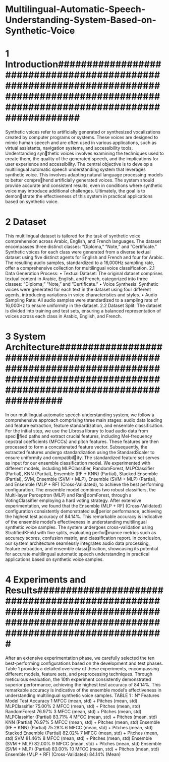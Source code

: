# Multilingual-Automatic-Speech-Understanding-System-Based-on-Synthetic-Voice
# 1 Introduction###########################################################################################################################################
Synthetic voices refer to artificially generated or synthesized vocalizations created by computer
programs or systems. These voices are designed to mimic human speech and are often used in various
applications, such as virtual assistants, navigation systems, and accessibility tools. Understanding synthetic voices involves examining the techniques used to create them, the quality of the generated speech,
and the implications for user experience and accessibility.
The central objective is to develop a multilingual automatic speech understanding system that
leverages synthetic voice. This involves adapting natural language processing models to better comprehend artificially generated voices. The system should provide accurate and consistent results, even in
conditions where synthetic voice may introduce additional challenges. Ultimately, the goal is to demonstrate the effectiveness of this system in practical applications based on synthetic voice.
# 2 Dataset #################################################################################################################################################
This multilingual dataset is tailored for the task of synthetic voice comprehension across Arabic,
English, and French languages. The dataset encompasses three distinct classes: ”Diploma,” ”Note,” and
”Certificate.” Synthetic voices for each class were generated from a diverse textual dataset using five
distinct agents for English and French and four for Arabic. The resulting audio samples, standardized to
a 16,000Hz sampling rate, offer a comprehensive collection for multilingual voice classification.
2.1 Data Generation Process:
• Textual Dataset: The original dataset comprises textual content in Arabic, English, and French,
categorized into three classes: ”Diploma,” ”Note,” and ”Certificate.”
• Voice Synthesis: Synthetic voices were generated for each text in the dataset using four different
agents, introducing variations in voice characteristics and styles.
• Audio Sampling Rate: All audio samples were standardized to a sampling rate of 16,000Hz to
ensure uniformity in the dataset.
2.2 Dataset Split:
The dataset is divided into training and test sets, ensuring a balanced representation of voices
across each class in Arabic, English, and French.
# 3 System Architecture########################################################################################################################################
In our multilingual automatic speech understanding system, we follow a comprehensive approach
comprising three main stages: audio data loading and feature extraction, feature standardization, and
ensemble classification. For the initial step, we use the Librosa library to load audio data from specified paths and extract crucial features, including Mel-frequency cepstral coefficients (MFCCs) and pitch
features. These features are then processed to form a concatenated feature vector. Subsequently, the
extracted features undergo standardization using the StandardScaler to ensure uniformity and compatibility. The standardized feature set serves as input for our ensemble classification model. We experimented
with different models, including MLPClassifier, RandomForest, MLPClassifier (Partial), KNN (Partial),
Ensemble (RF + KNN) (Partial), Stacked Ensemble (Partial), SVM, Ensemble (SVM + MLP), Ensemble
(SVM + MLP) (Partial), and Ensemble (MLP + RF) (Cross-Validated), to achieve the best performing
configuration.
The ensemble model combines two robust classifiers, the Multi-layer Perceptron (MLP) and RandomForest, through a VotingClassifier employing a hard voting strategy. After extensive experimentation,
we found that the Ensemble (MLP + RF) (Cross-Validated) configuration consistently demonstrated superior performance, achieving the highest test accuracy of 84.14%. This remarkable accuracy is indicative
of the ensemble model’s effectiveness in understanding multilingual synthetic voice samples.
The system undergoes cross-validation using StratifiedKFold with five splits, evaluating performance metrics such as accuracy scores, confusion matrix, and classification report. In conclusion, our
system architecture seamlessly integrates audio data processing, feature extraction, and ensemble classification, showcasing its potential for accurate multilingual automatic speech understanding in practical
applications based on synthetic voice samples.
# 4 Experiments and Results###################################################################################################################################
After an extensive experimentation phase, we carefully selected the ten best-performing configurations based on the development and test phases. Table 1 provides a detailed overview of
these experiments, encompassing different models, feature sets, and preprocessing techniques. Through meticulous evaluation, the 10th experiment consistently demonstrated superior performance, achieving the highest test accuracy of 84.14%. This remarkable accuracy is indicative of the ensemble model’s effectiveness in understanding multilingual synthetic voice samples.
TABLE 1 :
N° Features                                   Model                         Test Accuracy
1 MFCC (mean, std) + Pitches (mean, std) MLPClassifier                          75.00%
2 MFCC (mean, std) + Pitches (mean, std) RandomForest                           76.97%
3 MFCC (mean, std) + Pitches (mean, std) MLPClassifier (Partial)                83.71%
4 MFCC (mean, std) + Pitches (mean, std) KNN (Partial)                          76.97%
5 MFCC (mean, std) + Pitches (mean, std) Ensemble (RF + KNN) (Partial)          75.28%
6 MFCC (mean, std) + Pitches (mean, std) Stacked Ensemble (Partial)             82.02%
7 MFCC (mean, std) + Pitches (mean, std) SVM                                    81.46%
8 MFCC (mean, std) + Pitches (mean, std) Ensemble (SVM + MLP)                   82.00%
9 MFCC (mean, std) + Pitches (mean, std) Ensemble (SVM + MLP) (Partial)         83.00%
10 MFCC (mean, std) + Pitches (mean, std) Ensemble (MLP + RF) (Cross-Validated) 84.14% (Mean)
